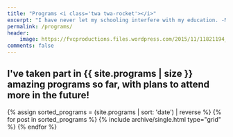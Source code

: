```yaml
---
title: "Programs <i class='twa twa-rocket'></i>"
excerpt: "I have never let my schooling interfere with my education. -Mark Twain"
permalink: /programs/
header:
    image: https://fvcproductions.files.wordpress.com/2015/11/11821194_439697182900579_299304949_n-1-e1457320708289.jpg
comments: false
---
```


## I've taken part in {{ site.programs | size }} amazing programs so far, with plans to attend more in the future!

<div class="grid__wrapper">
    {% assign sorted_programs = (site.programs | sort: 'date') | reverse %}
    {% for post in sorted_programs %}
        {% include archive/single.html type="grid" %}
    {% endfor %}
</div>